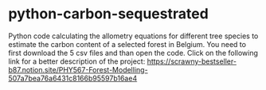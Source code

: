# python-carbon-sequestrated
Python code calculating the allometry equations for different tree species to estimate the carbon content of a selected forest in Belgium.
You need to first download the 5 csv files and than open the code.
Click on the following link for a better description of the project: https://scrawny-bestseller-b87.notion.site/PHY567-Forest-Modelling-507a7bea76a6431c8166b95597b16ae4
